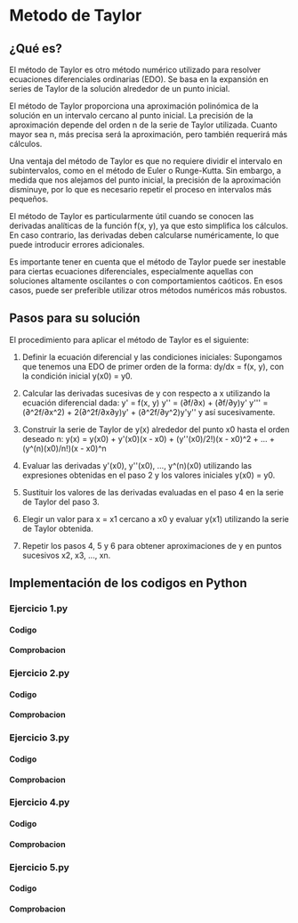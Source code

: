 # Metodo de Taylor

## ¿Qué es?
El método de Taylor es otro método numérico utilizado para resolver ecuaciones diferenciales ordinarias (EDO). Se basa en la expansión en series de Taylor de la solución alrededor de un punto inicial. 

El método de Taylor proporciona una aproximación polinómica de la solución en un intervalo cercano al punto inicial. La precisión de la aproximación depende del orden n de la serie de Taylor utilizada. Cuanto mayor sea n, más precisa será la aproximación, pero también requerirá más cálculos.

Una ventaja del método de Taylor es que no requiere dividir el intervalo en subintervalos, como en el método de Euler o Runge-Kutta. Sin embargo, a medida que nos alejamos del punto inicial, la precisión de la aproximación disminuye, por lo que es necesario repetir el proceso en intervalos más pequeños.

El método de Taylor es particularmente útil cuando se conocen las derivadas analíticas de la función f(x, y), ya que esto simplifica los cálculos. En caso contrario, las derivadas deben calcularse numéricamente, lo que puede introducir errores adicionales.

Es importante tener en cuenta que el método de Taylor puede ser inestable para ciertas ecuaciones diferenciales, especialmente aquellas con soluciones altamente oscilantes o con comportamientos caóticos. En esos casos, puede ser preferible utilizar otros métodos numéricos más robustos.

## Pasos para su solución
El procedimiento para aplicar el método de Taylor es el siguiente:
   1. Definir la ecuación diferencial y las condiciones iniciales:
      Supongamos que tenemos una EDO de primer orden de la forma: dy/dx = f(x, y), con la condición inicial y(x0) = y0.
   
   2. Calcular las derivadas sucesivas de y con respecto a x utilizando la ecuación diferencial dada:
      y' = f(x, y)
      y'' = (∂f/∂x) + (∂f/∂y)y'
      y''' = (∂^2f/∂x^2) + 2(∂^2f/∂x∂y)y' + (∂^2f/∂y^2)y'y''
      y así sucesivamente.
   
   3. Construir la serie de Taylor de y(x) alrededor del punto x0 hasta el orden deseado n:
      y(x) = y(x0) + y'(x0)(x - x0) + (y''(x0)/2!)(x - x0)^2 + ... + (y^(n)(x0)/n!)(x - x0)^n
   
   4. Evaluar las derivadas y'(x0), y''(x0), ..., y^(n)(x0) utilizando las expresiones obtenidas en el paso 2 y los valores iniciales y(x0) = y0.
   
   5. Sustituir los valores de las derivadas evaluadas en el paso 4 en la serie de Taylor del paso 3.
   
   6. Elegir un valor para x = x1 cercano a x0 y evaluar y(x1) utilizando la serie de Taylor obtenida.
   
   7. Repetir los pasos 4, 5 y 6 para obtener aproximaciones de y en puntos sucesivos x2, x3, ..., xn.

## Implementación de los codigos en Python

### Ejercicio 1.py
#### Codigo
#### Comprobacion



### Ejercicio 2.py
#### Codigo
#### Comprobacion



### Ejercicio 3.py
#### Codigo    
#### Comprobacion



### Ejercicio 4.py
#### Codigo
#### Comprobacion



### Ejercicio 5.py
#### Codigo
#### Comprobacion
